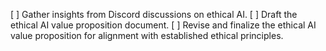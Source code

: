 [ ] Gather insights from Discord discussions on ethical AI.
[ ] Draft the ethical AI value proposition document.
[ ] Revise and finalize the ethical AI value proposition for alignment with established ethical principles.